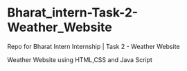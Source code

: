 # Bharat_intern-Task-2-Weather_Website
Repo for Bharat Intern Internship | Task 2 - Weather Website




Weather Website using HTML,CSS and Java Script
